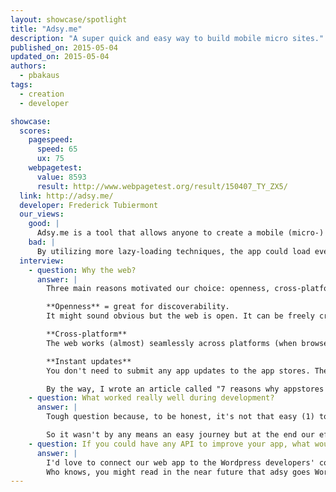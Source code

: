 ```yaml
---
layout: showcase/spotlight
title: "Adsy.me"
description: "A super quick and easy way to build mobile micro sites."
published_on: 2015-05-04
updated_on: 2015-05-04
authors:
  - pbakaus
tags: 
  - creation
  - developer

showcase:
  scores:
    pagespeed:
      speed: 65
      ux: 75
    webpagetest:
      value: 8593
      result: http://www.webpagetest.org/result/150407_TY_ZX5/
  link: http://adsy.me/
  developer: Frederick Tubiermont
  our_views:
    good: | 
      Adsy.me is a tool that allows anyone to create a mobile (micro-) website, and they immediately gained my trust by eating their own dogfood: The whole tool is a fantastic mobile web app that feels very responsive and intuitive.
    bad: |
      By utilizing more lazy-loading techniques, the app could load even faster, and it would benefit from utilizing the full screen API, as well as a ServiceWorker for going offline.
  interview:
    - question: Why the web?
      answer: |
        Three main reasons motivated our choice: openness, cross-platform support and instant updates for our users.

        **Openness** = great for discoverability. 
        It might sound obvious but the web is open. It can be freely crawled by search engines (Google first) and is the ideal ecosystem for easy discovery.

        **Cross-platform**
        The web works (almost) seamlessly across platforms (when browser updates don't ruin your development efforts ;-)). If you have the right in-house talent to execute your app properly, it will work on all major devices / platforms, without the need to develop a different branch for each OS. Ideally, it saves time & money. 

        **Instant updates**
        You don't need to submit any app updates to the app stores. The end-users always get the latest version of your product when they refresh their browser. This is a key advantage if you develop in an agile way, pushing bug fixes and new features on a regular basis.

        By the way, I wrote an article called "7 reasons why appstores are doomed" (and how we'll be better off in a post-appstores era), which [you can read here](https://medium.com/@adsy_me/7-reasons-why-appstores-are-doomed-ce05dda53e7c).
    - question: What worked really well during development?
      answer: |
        Tough question because, to be honest, it's not that easy (1) to properly develop for the web (2) to find the right talents who master JS & HTML5 at an execution level matching our requirements (3) to attract those talents to a bootstrapped startup who can't afford Silicon Valley salaries.

        So it wasn't by any means an easy journey but at the end our efforts were rewarded. I think that we delivered an unprecedented creation experience in the mobile browser and I'm proud we did it with just 2 guys in 18 months, even if it required long days & sleepless nights of hard work.
    - question: If you could have any API to improve your app, what would it be?
      answer: |
        I'd love to connect our web app to the Wordpress developers' community / ecosystem, in one way or another, to open our framework to their talent while giving our users access to the huge selection of Wordpress plugins, without the need to reinvent the wheel. 
        Who knows, you might read in the near future that adsy goes Wordpress ;-) Stay tuned.
---
```

